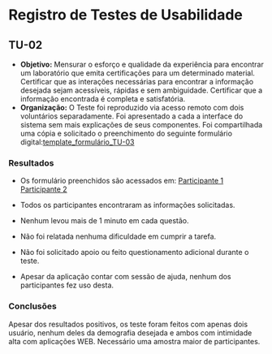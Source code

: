 # Registro de Testes de Usabilidade
## TU-02

* **Objetivo:** Mensurar o esforço e qualidade da experiência para encontrar um laboratório que emita certificações para um determinado material. Certificar que as interações necessárias para encontrar a informação desejada sejam acessíveis, rápidas e sem ambiguidade. Certificar que a informação encontrada é completa e satisfatória.
* **Organização:** O Teste foi reproduzido via acesso remoto com dois voluntários separadamente. Foi apresentado a cada a interface do sistema sem mais explicações de seus componentes. Foi compartilhada uma cópia e solicitado o preenchimento do seguinte formulário digital:[template_formulário_TU-03](forms/template_formulário_TU-03.pdf)  


### Resultados

* Os formulário preenchidos são acessados em:
 [Participante 1](forms/Rodolfo_questionário_TU-02.pdf)
 [Participante 2](forms/Guilherme_questionário_TU-02.pdf)

* Todos os participantes encontraram as informações solicitadas.
* Nenhum levou mais de 1 minuto em cada questão.
* Não foi relatada nenhuma dificuldade em cumprir a tarefa.
* Não foi solicitado apoio ou feito questionamento adicional durante o teste.
* Apesar da aplicação contar com sessão de ajuda, nenhum dos participantes fez uso desta.

### Conclusões

Apesar dos resultados positivos, os teste foram feitos com apenas dois usuário, nenhum deles da demografia desejada e ambos com intimidade alta com aplicações WEB.
Necessário uma amostra maior de participantes.


